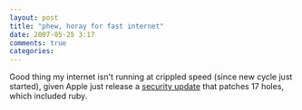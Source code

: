 ```yaml
---
layout: post
title: "phew, horay for fast internet"
date: 2007-05-25 3:17
comments: true
categories: 
---
```


<p>Good thing my internet isn't running at crippled speed (since new cycle just started), given Apple just release a <a href="http://docs.info.apple.com/article.html?artnum=305530">security update</a> that patches 17 holes, which included ruby.<br/></p>
